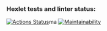 ### Hexlet tests and linter status:
[![Actions Status](https://github.com/bumajiuk/python-project-lvl1/workflows/hexlet-check/badge.svg)](https://github.com/bumajiuk/python-project-lvl1/actions)ma
[![Maintainability](https://api.codeclimate.com/v1/badges/a99a88d28ad37a79dbf6/maintainability)](https://codeclimate.com/github/codeclimate/codeclimate/maintainability)